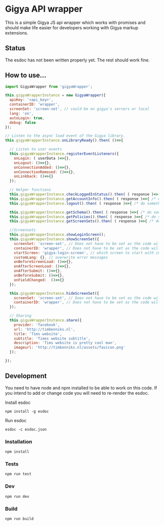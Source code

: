 # Gigya API wrapper
This is a simple Gigya JS api wrapper which works with promises and should make life easier for developers working with Gigya markup extensions.

## Status
The esdoc has not been written properly yet. The rest should work fine.

## How to use...

```js
import GigyaWrapper from 'gigyaWrapper';

this.gigyaWrapperInstance = new GigyaWrapper({
  apiKey: '<api_key>',
  containerID: 'wrapper',
  screenSet: 'screen-set', // could be on gigya's servers or local
  lang: 'en',
  autoLogin: true,
  debug: false
});

// Listen to the async load event of the Gigya library.
this.gigyaWrapperInstance.onLibraryReady().then( ()=>{

  // Listen to user events
  this.gigyaWrapperInstance.registerEventListeners({
    onLogin: ( userData )=>{},
    onLogout: ()=>{},
    onConnectionAdded: ()=>{},
    onConnectionRemoved: ()=>{},
    onLinkback: ()=>{}
  });

  // Helper functions
  this.gigyaWrapperInstance.checkLoggedInStatus().then( ( response )=>{ /* do something */ } );
  this.gigyaWrapperInstance.getAccountInfo().then( ( response )=>{ /* do something */ } );
  this.gigyaWrapperInstance.logout().then( ( response )=>{ /* do something */ } );

  this.gigyaWrapperInstance.getSchema().then( ( response )=>{ /* do something */ } );
  this.gigyaWrapperInstance.getPolicies().then( ( response )=>{ /* do something */ } );
  this.gigyaWrapperInstance.getScreenSets().then( ( response )=>{ /* do something */ } );

  //Screensets
  this.gigyaWrapperInstance.showLoginScreen();
  this.gigyaWrapperInstance.showScreenSet({
    screenSet: 'screen-set', // Does not have to be set as the code will use the screenSet provided in the options. With this you can overwrite it.
    containerID: 'wrapper', // Does not have to be set as the code will use the containerID provided in the options. With this you can overwrite it.
    startScreen: 'gigya-login-screen', // which screen to start with in the screenSet.
    customLang: {}, // overwrite error messages
    onBeforeScreenLoad: ()=>{},
    onAfterScreenLoad: ()=>{},
    onAfterSubmit: ()=>{},
    onBeforeSubmit: ()=>{},
    onFieldChanged:  ()=>{}
  });

  this.gigyaWrapperInstance.hideScreenSet({
    screenSet: 'screen-set', // Does not have to be set as the code will use the screenSet provided in the options. With this you can overwrite it.
    containerID: 'wrapper', // Does not have to be set as the code will use the containerID provided in the options. With this you can overwrite it.
  });

  // Sharing
  this.gigyaWrapperInstance.share({
    provider: 'facebook',
    url: 'http://timbenniks.nl',
    title: 'Tims website',
    subtitle: 'Times website subtitle',
    description: 'Tims website is pretty cool man',
    imageurl: 'http://timbenniks.nl/assets/favicon.png'
  });

});
```

## Development
You need to have node and npm installed to be able to work on this code.
If you intend to add or change code you will need to re-render the esdoc.

Install esdoc

`npm install -g esdoc`

Run esdoc

`esdoc -c esdoc.json`

### Installation
`npm install`

### Tests
`npm run test`

### Dev
`npm run dev`

### Build
`npm run build`
